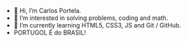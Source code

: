 - 👋 Hi, I’m Carlos Portela.
- 👀 I’m interested in solving problems, coding and math. 
- 🌱 I’m currently learning HTML5, CSS3, JS and Git / GitHub.
- PORTUGOL É do BRASIL!

